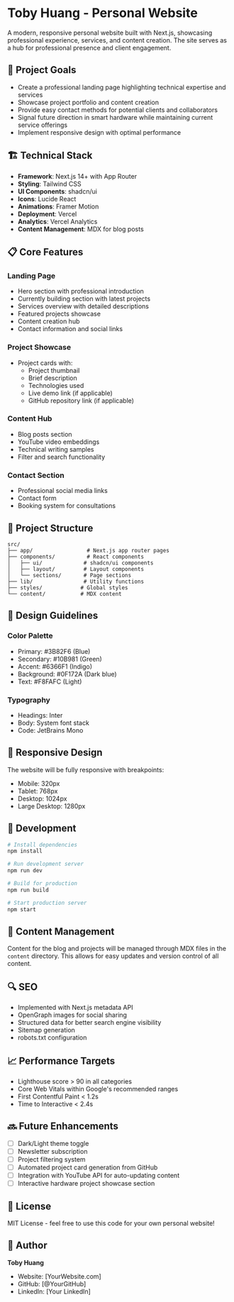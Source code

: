 # Toby Huang - Personal Website

A modern, responsive personal website built with Next.js, showcasing professional experience, services, and content creation. The site serves as a hub for professional presence and client engagement.

## 🎯 Project Goals

- Create a professional landing page highlighting technical expertise and services
- Showcase project portfolio and content creation
- Provide easy contact methods for potential clients and collaborators
- Signal future direction in smart hardware while maintaining current service offerings
- Implement responsive design with optimal performance

## 🏗️ Technical Stack

- **Framework**: Next.js 14+ with App Router
- **Styling**: Tailwind CSS
- **UI Components**: shadcn/ui
- **Icons**: Lucide React
- **Animations**: Framer Motion
- **Deployment**: Vercel
- **Analytics**: Vercel Analytics
- **Content Management**: MDX for blog posts

## 📋 Core Features

### Landing Page
- Hero section with professional introduction
- Currently building section with latest projects
- Services overview with detailed descriptions
- Featured projects showcase
- Content creation hub
- Contact information and social links

### Project Showcase
- Project cards with:
  - Project thumbnail
  - Brief description
  - Technologies used
  - Live demo link (if applicable)
  - GitHub repository link (if applicable)

### Content Hub
- Blog posts section
- YouTube video embeddings
- Technical writing samples
- Filter and search functionality

### Contact Section
- Professional social media links
- Contact form
- Booking system for consultations

## 📂 Project Structure

```
src/
├── app/                 # Next.js app router pages
├── components/          # React components
│   ├── ui/             # shadcn/ui components
│   ├── layout/         # Layout components
│   └── sections/       # Page sections
├── lib/                # Utility functions
├── styles/            # Global styles
└── content/           # MDX content
```

## 🎨 Design Guidelines

### Color Palette
- Primary: #3B82F6 (Blue)
- Secondary: #10B981 (Green)
- Accent: #6366F1 (Indigo)
- Background: #0F172A (Dark blue)
- Text: #F8FAFC (Light)

### Typography
- Headings: Inter
- Body: System font stack
- Code: JetBrains Mono

## 📱 Responsive Design

The website will be fully responsive with breakpoints:
- Mobile: 320px
- Tablet: 768px
- Desktop: 1024px
- Large Desktop: 1280px

## 🚀 Development

```bash
# Install dependencies
npm install

# Run development server
npm run dev

# Build for production
npm run build

# Start production server
npm start
```

## 📝 Content Management

Content for the blog and projects will be managed through MDX files in the `content` directory. This allows for easy updates and version control of all content.

## 🔍 SEO

- Implemented with Next.js metadata API
- OpenGraph images for social sharing
- Structured data for better search engine visibility
- Sitemap generation
- robots.txt configuration

## 📈 Performance Targets

- Lighthouse score > 90 in all categories
- Core Web Vitals within Google's recommended ranges
- First Contentful Paint < 1.2s
- Time to Interactive < 2.4s

## 🔜 Future Enhancements

- [ ] Dark/Light theme toggle
- [ ] Newsletter subscription
- [ ] Project filtering system
- [ ] Automated project card generation from GitHub
- [ ] Integration with YouTube API for auto-updating content
- [ ] Interactive hardware project showcase section

## 📄 License

MIT License - feel free to use this code for your own personal website!

## 👤 Author

**Toby Huang**
- Website: [YourWebsite.com]
- GitHub: [@YourGitHub]
- LinkedIn: [Your LinkedIn]